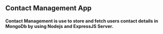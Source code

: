 ## Contact Management App
#### Contact Management is use to store and fetch users contact details in MongoDb by using Nodejs and ExpressJS Server.

